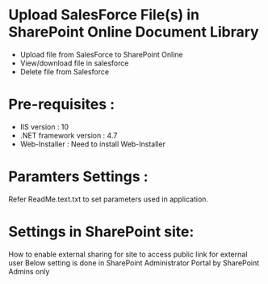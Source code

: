 # Upload SalesForce File(s) in SharePoint Online Document Library 
- Upload file from SalesForce to SharePoint Online
- View/download file in salesforce
- Delete file from Salesforce 



# Pre-requisites :
- IIS version : 10
- .NET framework version : 4.7
- Web-Installer : Need to install Web-Installer

# Paramters Settings :
Refer ReadMe.text.txt to set parameters used in application.


# Settings in SharePoint site:
How to enable external sharing for site to access public link for external user
Below setting is done in SharePoint Administrator Portal by SharePoint Admins only



 
